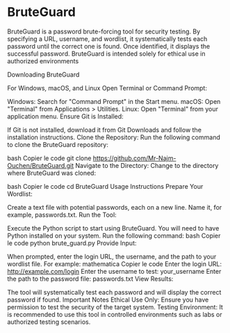 # BruteGuard
 BruteGuard is a password brute-forcing tool for security testing. By specifying a URL, username, and wordlist, it systematically tests each password until the correct one is found. Once identified, it displays the successful password. BruteGuard is intended solely for ethical use in authorized environments

Downloading BruteGuard

For Windows, macOS, and Linux
Open Terminal or Command Prompt:

Windows: Search for "Command Prompt" in the Start menu.
macOS: Open "Terminal" from Applications > Utilities.
Linux: Open "Terminal" from your application menu.
Ensure Git is Installed:

If Git is not installed, download it from Git Downloads and follow the installation instructions.
Clone the Repository: Run the following command to clone the BruteGuard repository:

bash
Copier le code
git clone https://github.com/Mr-Najm-Ouchen/BruteGuard.git
Navigate to the Directory: Change to the directory where BruteGuard was cloned:

bash
Copier le code
cd BruteGuard
Usage Instructions
Prepare Your Wordlist:

Create a text file with potential passwords, each on a new line. Name it, for example, passwords.txt.
Run the Tool:

Execute the Python script to start using BruteGuard. You will need to have Python installed on your system. Run the following command:
bash
Copier le code
python brute_guard.py
Provide Input:

When prompted, enter the login URL, the username, and the path to your wordlist file. For example:
mathematica
Copier le code
Enter the login URL: http://example.com/login
Enter the username to test: your_username
Enter the path to the password file: passwords.txt
View Results:

The tool will systematically test each password and will display the correct password if found.
Important Notes
Ethical Use Only: Ensure you have permission to test the security of the target system.
Testing Environment: It is recommended to use this tool in controlled environments such as labs or authorized testing scenarios.
